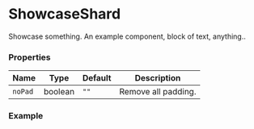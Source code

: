 # ShowcaseShard
Showcase something. An example component, block of text, anything..

### Properties
| Name          | Type    | Default   | Description                 |
|---------------|---------|-----------|-----------------------------|
| `noPad`       | boolean | `""`      | Remove all padding.         |

### Example